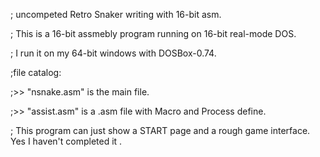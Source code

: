 ; uncompeted Retro Snaker writing with 16-bit asm.

; This is a 16-bit assmebly program running on 16-bit real-mode DOS.

; I run it on my 64-bit windows with DOSBox-0.74.

;file catalog:

;>> "nsnake.asm" is the main file.

;>> "assist.asm" is a .asm file with Macro and Process define.


; This program can just show a START page and a rough game interface. Yes I haven't completed it .
